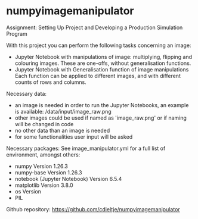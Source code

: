 # numpyimagemanipulator
Assignment: Setting Up Project and Developing a Production Simulation Program

With this project you can perform the following tasks concerning an image:
- Jupyter Notebook with manipulations of image: multiplying, flipping and colouring images. These are one-offs, without generalisation functions. 
- Jupyter Notebook with Generalisation function of image manipulations
Each function can be applied to different images, and with different counts of rows and columns. 

Necessary data:
- an image is needed in order to run the Jupyter Notebooks, an example is available: /data/input/image_raw.png
- other images could be used if named as 'image_raw.png' or if naming will be changed in code 
- no other data than an image is needed
- for some functionalities user input will be asked

Necessary packages:
See image_manipulator.yml for a full list of environment, amongst others:
- numpy Version 1.26.3
- numpy-base Version 1.26.3
- notebook (Jupyter Notebook) Version 6.5.4
- matplotlib Version 3.8.0
- os Version
- PIL

Github repository:
https://github.com/cdieltje/numpyimagemanipulator




